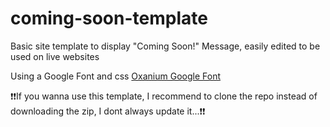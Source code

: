 # coming-soon-template

Basic site template to display "Coming Soon!" Message, easily edited to be used on live websites


Using a Google Font and css
[Oxanium Google Font](https://fonts.google.com/specimen/Oxanium)


:exclamation::exclamation:If you wanna use this template, I recommend to clone the repo instead of downloading the zip, I dont always update it...:exclamation::exclamation: